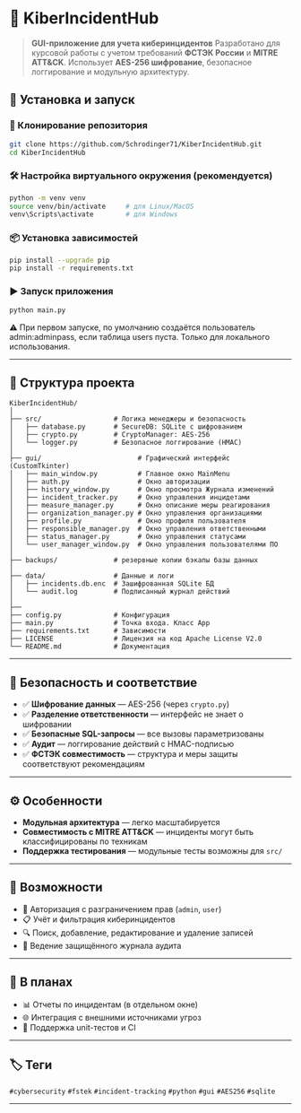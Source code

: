 # 🚨 KiberIncidentHub

> **GUI-приложение для учета киберинцидентов**
> Разработано для курсовой работы с учетом требований **ФСТЭК России** и **MITRE ATT\&CK**.
> Использует **AES-256 шифрование**, безопасное логгирование и модульную архитектуру.


## 🔧 Установка и запуск

### 📁 Клонирование репозитория

```bash
git clone https://github.com/Schrodinger71/KiberIncidentHub.git
cd KiberIncidentHub
```

### 🛠️ Настройка виртуального окружения (рекомендуется)

```bash
python -m venv venv
source venv/bin/activate     # для Linux/MacOS
venv\Scripts\activate        # для Windows
```

### 📦 Установка зависимостей

```bash
pip install --upgrade pip
pip install -r requirements.txt
```

### ▶️ Запуск приложения

```bash
python main.py
```

⚠️ При первом запуске, по умолчанию создаётся пользователь admin:adminpass, если таблица users пуста. Только для локального использования.



---

## 📁 Структура проекта

```
KiberIncidentHub/
│
├── src/                  # Логика менеджеры и безопасность
│   ├── database.py       # SecureDB: SQLite с шифрованием
│   ├── crypto.py         # CryptoManager: AES-256
│   └── logger.py         # Безопасное логгирование (HMAC)
│
├── gui/                        # Графический интерфейс (CustomTkinter)
│   ├── main_window.py          # Главное окно MainMenu
│   ├── auth.py                 # Окно авторизации
│   ├── history_window.py       # Окно просмотра Журнала изменений
│   ├── incident_tracker.py     # Окно управления инцидетами
│   ├── measure_manager.py      # Окно описание меры реагирования
│   ├── organization_manager.py # Окно управления организациями
│   ├── profile.py              # Окно профиля пользователя
│   ├── responsible_manager.py  # Окно управления ответственными
│   ├── status_manager.py       # Окно управления статусами
│   └── user_manager_window.py  # Окно управления пользователями ПО
│
├── backups/              # резервные копии бэкапы базы данных
│
├── data/                 # Данные и логи
│   ├── incidents.db.enc  # Зашифрованная SQLite БД
│   └── audit.log         # Подписанный журнал действий
│
├──
├── config.py             # Конфигурация
├── main.py               # Точка входа. Класс App
├── requirements.txt      # Зависимости
├── LICENSE               # Лицензия на код Apache License V2.0
└── README.md             # Документация
```

---

## 🔐 Безопасность и соответствие

* ✅ **Шифрование данных** — AES-256 (через `crypto.py`)
* ✅ **Разделение ответственности** — интерфейс не знает о шифровании
* ✅ **Безопасные SQL-запросы** — все вызовы параметризованы
* ✅ **Аудит** — логгирование действий с HMAC-подписью
* ✅ **ФСТЭК совместимость** — структура и меры защиты соответствуют рекомендациям

---

## ⚙️ Особенности

* **Модульная архитектура** — легко масштабируется
* **Совместимость с MITRE ATT\&CK** — инциденты могут быть классифицированы по техникам
* **Поддержка тестирования** — модульные тесты возможны для `src/`

---

## 📌 Возможности

* 🔐 Авторизация с разграничением прав (`admin`, `user`)
* 📋 Учёт и фильтрация киберинцидентов
* 🔍 Поиск, добавление, редактирование и удаление записей
* 📑 Ведение защищённого журнала аудита

---

## 🚀 В планах

* 📊 Отчеты по инцидентам (в отдельном окне)
* 🌐 Интеграция с внешними источниками угроз
* 🧪 Поддержка unit-тестов и CI

---

## 🏷️ Теги

`#cybersecurity` `#fstek` `#incident-tracking` `#python` `#gui` `#AES256` `#sqlite`

---

